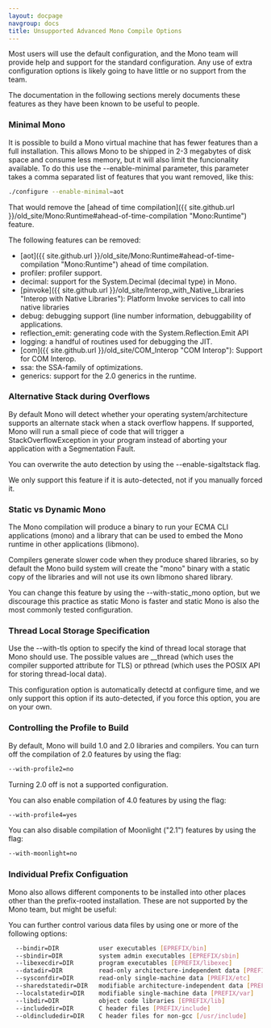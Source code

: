 ```yaml
---
layout: docpage
navgroup: docs
title: Unsupported Advanced Mono Compile Options
---
```


Most users will use the default configuration, and the Mono team will provide help and support for the standard configuration. Any use of extra configuration options is likely going to have little or no support from the team.

The documentation in the following sections merely documents these features as they have been known to be useful to people.

### Minimal Mono

It is possible to build a Mono virtual machine that has fewer features than a full installation. This allows Mono to be shipped in 2-3 megabytes of disk space and consume less memory, but it will also limit the funcionality available. To do this use the --enable-minimal parameter, this parameter takes a comma separated list of features that you want removed, like this:

``` bash
./configure --enable-minimal=aot
```

That would remove the [ahead of time compilation]({{ site.github.url }}/old_site/Mono:Runtime#ahead-of-time-compilation "Mono:Runtime") feature.

The following features can be removed:

-   [aot]({{ site.github.url }}/old_site/Mono:Runtime#ahead-of-time-compilation "Mono:Runtime") ahead of time compilation.
-   profiler: profiler support.
-   decimal: support for the System.Decimal (decimal type) in Mono.
-   [pinvoke]({{ site.github.url }}/old_site/Interop_with_Native_Libraries "Interop with Native Libraries"): Platform Invoke services to call into native libraries
-   debug: debugging support (line number information, debuggability of applications.
-   reflection\_emit: generating code with the System.Reflection.Emit API
-   logging: a handful of routines used for debugging the JIT.
-   [com]({{ site.github.url }}/old_site/COM_Interop "COM Interop"): Support for COM Interop.
-   ssa: the SSA-family of optimizations.
-   generics: support for the 2.0 generics in the runtime.

### Alternative Stack during Overflows

By default Mono will detect whether your operating system/architecture supports an alternate stack when a stack overflow happens. If supported, Mono will run a small piece of code that will trigger a StackOverflowException in your program instead of aborting your application with a Segmentation Fault.

You can overwrite the auto detection by using the --enable-sigaltstack flag.

We only support this feature if it is auto-detected, not if you manually forced it.

### Static vs Dynamic Mono

The Mono compilation will produce a binary to run your ECMA CLI applications (mono) and a library that can be used to embed the Mono runtime in other applications (libmono).

Compilers generate slower code when they produce shared libraries, so by default the Mono build system will create the "mono" binary with a static copy of the libraries and will not use its own libmono shared library.

You can change this feature by using the --with-static\_mono option, but we discourage this practice as static Mono is faster and static Mono is also the most commonly tested configuration.

### Thread Local Storage Specification

Use the --with-tls option to specify the kind of thread local storage that Mono should use. The possible values are \_\_thread (which uses the compiler supported attribute for TLS) or pthread (which uses the POSIX API for storing thread-local data).

This configuration option is automatically detectd at configure time, and we only support this option if its auto-detected, if you force this option, you are on your own.

### Controlling the Profile to Build

By default, Mono will build 1.0 and 2.0 libraries and compilers. You can turn off the compilation of 2.0 features by using the flag:

``` bash
--with-profile2=no
```

Turning 2.0 off is not a supported configuration.

You can also enable compilation of 4.0 features by using the flag:

``` bash
--with-profile4=yes
```

You can also disable compilation of Moonlight ("2.1") features by using the flag:

``` bash
--with-moonlight=no
```

### Individual Prefix Configuation

Mono also allows different components to be installed into other places other than the prefix-rooted installation. These are not supported by the Mono team, but might be useful:

You can further control various data files by using one or more of the following options:

``` bash
  --bindir=DIR           user executables [EPREFIX/bin]
  --sbindir=DIR          system admin executables [EPREFIX/sbin]
  --libexecdir=DIR       program executables [EPREFIX/libexec]
  --datadir=DIR          read-only architecture-independent data [PREFIX/share]
  --sysconfdir=DIR       read-only single-machine data [PREFIX/etc]
  --sharedstatedir=DIR   modifiable architecture-independent data [PREFIX/com]
  --localstatedir=DIR    modifiable single-machine data [PREFIX/var]
  --libdir=DIR           object code libraries [EPREFIX/lib]
  --includedir=DIR       C header files [PREFIX/include]
  --oldincludedir=DIR    C header files for non-gcc [/usr/include]
